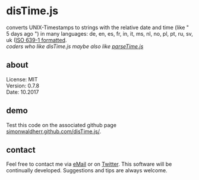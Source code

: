 # disTime.js

converts UNIX-Timestamps to strings with the relative date and time (like " 5 days ago ") in many languages: 
de, 
en, 
es, 
fr, 
in, 
it, 
ms, 
nl, 
no, 
pl, 
pt, 
ru, 
sv,
uk ([ISO 639-1 formatted](https://en.wikipedia.org/wiki/ISO_639-1).   
*coders who like disTime.js maybe also like [parseTime.js](https://github.com/SimonWaldherr/parseTime.js)*

## about

License:   MIT  
Version: 0.7.8  
Date:  10.2017  

## demo

Test this code on the associated github page [simonwaldherr.github.com/disTime.js/](http://simonwaldherr.github.com/disTime.js/).

## contact

Feel free to contact me via [eMail](mailto:contact@simonwaldherr.de) or on [Twitter](http://twitter.com/simonwaldherr). This software will be continually developed. Suggestions and tips are always welcome.
